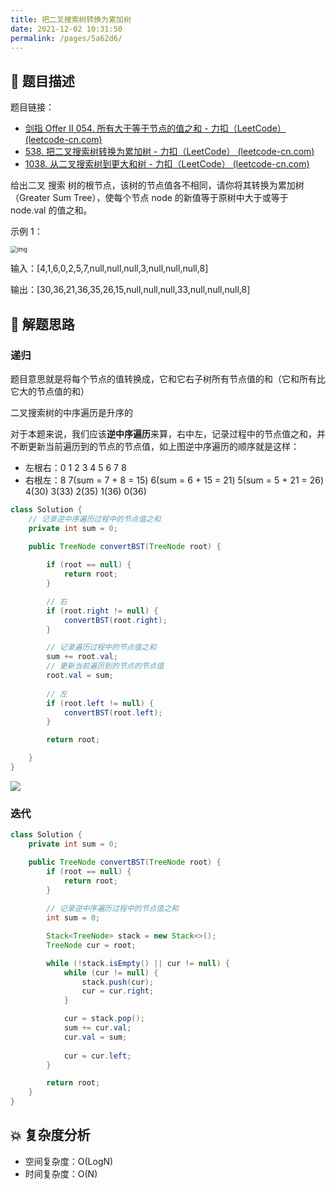 ```yaml
---
title: 把二叉搜索树转换为累加树
date: 2021-12-02 10:31:50
permalink: /pages/5a62d6/
---
```


## 📃 题目描述

题目链接：

- [剑指 Offer II 054. 所有大于等于节点的值之和 - 力扣（LeetCode） (leetcode-cn.com)](https://leetcode-cn.com/problems/w6cpku/)
- [538. 把二叉搜索树转换为累加树 - 力扣（LeetCode） (leetcode-cn.com)](https://leetcode-cn.com/problems/convert-bst-to-greater-tree/)
- [1038. 从二叉搜索树到更大和树 - 力扣（LeetCode） (leetcode-cn.com)](https://leetcode-cn.com/problems/binary-search-tree-to-greater-sum-tree/)

给出二叉 搜索 树的根节点，该树的节点值各不相同，请你将其转换为累加树（Greater Sum Tree），使每个节点 node 的新值等于原树中大于或等于 node.val 的值之和。


示例 1：

<img src="https://assets.leetcode-cn.com/aliyun-lc-upload/uploads/2019/05/03/tree.png" alt="img" style="zoom: 67%;" />

输入：[4,1,6,0,2,5,7,null,null,null,3,null,null,null,8]

输出：[30,36,21,36,35,26,15,null,null,null,33,null,null,null,8]

## 🔔 解题思路

### 递归

题目意思就是将每个节点的值转换成，它和它右子树所有节点值的和（它和所有比它大的节点值的和）

二叉搜索树的中序遍历是升序的

对于本题来说，我们应该**逆中序遍历**来算，右中左，记录过程中的节点值之和，并不断更新当前遍历到的节点的节点值，如上图逆中序遍历的顺序就是这样：

- 左根右：0 1 2 3 4 5 6 7 8
- 右根左：8 7(sum = 7 + 8 = 15) 6(sum = 6 + 15 = 21) 5(sum = 5 + 21 = 26) 4(30) 3(33) 2(35) 1(36) 0(36)


```java
class Solution {
    // 记录逆中序遍历过程中的节点值之和
    private int sum = 0;

    public TreeNode convertBST(TreeNode root) {
        
        if (root == null) {
            return root;
        }

        // 右
        if (root.right != null) {
            convertBST(root.right);
        }

        // 记录遍历过程中的节点值之和
        sum += root.val;
        // 更新当前遍历到的节点的节点值
        root.val = sum;
        
        // 左
        if (root.left != null) {
            convertBST(root.left);
        }

        return root;

    }
}
```

![](https://cs-wiki.oss-cn-shanghai.aliyuncs.com/img/20211202105017.png)

### 迭代

```java
class Solution {
    private int sum = 0;

    public TreeNode convertBST(TreeNode root) {
        if (root == null) {
            return root;
        }
        
        // 记录逆中序遍历过程中的节点值之和
        int sum = 0;

        Stack<TreeNode> stack = new Stack<>();
        TreeNode cur = root;

        while (!stack.isEmpty() || cur != null) {
            while (cur != null) {
                stack.push(cur);
                cur = cur.right;
            }

            cur = stack.pop();
            sum += cur.val;
            cur.val = sum;
            
            cur = cur.left;
        }

        return root;
    }
}
```



## 💥 复杂度分析

- 空间复杂度：O(LogN)
- 时间复杂度：O(N)

